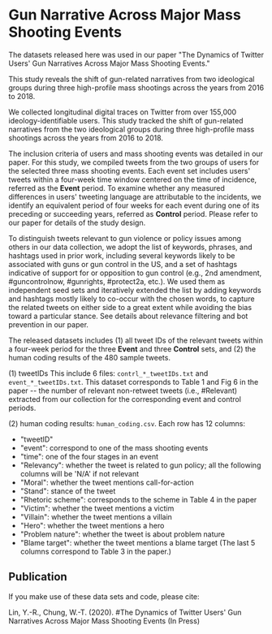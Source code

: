 # Gun Narrative Across Major Mass Shooting Events

The datasets released here was used in our paper "The Dynamics of Twitter Users' Gun Narratives Across Major Mass Shooting Events."

This study reveals the shift of gun-related narratives from two ideological groups during three high-profile mass shootings across the years from 2016 to 2018. 

We collected longitudinal digital traces on Twitter from over 155,000 ideology-identifiable users. This study tracked the shift of gun-related narratives from the two ideological groups during three high-profile mass shootings across the years from 2016 to 2018.

The inclusion criteria of users and mass shooting events was detailed in our paper. For this study, we compiled tweets from the two groups of users for the selected three mass shooting events. Each event set includes users' tweets within a four-week time window centered on the time of incidence, referred as the __Event__ period. To examine whether any measured differences in users' tweeting language are attributable to the incidents, we identify an equivalent period of four weeks for each event during one of its preceding or succeeding years, referred as __Control__ period. Please refer to our paper for details of the study design.

To distinguish tweets relevant to gun violence or policy issues among others in our data collection, we adopt the list of keywords, phrases, and hashtags used in prior work, including several keywords likely to be associated with guns or gun control in the US, and a set of hashtags indicative of support for or opposition to gun control (e.g., 2nd amendment, #guncontrolnow, #gunrights, #protect2a, etc.). We used them as independent seed sets and iteratively extended the list by adding keywords and hashtags mostly likely to co-occur with the chosen words, to capture the related tweets on either side to a great extent while avoiding the bias toward a particular stance. See details about relevance filtering and bot prevention in our paper.

The released datasets includes (1) all tweet IDs of the relevant tweets within a four-week period for the three __Event__ and three __Control__ sets, and (2) the human coding results of the 480 sample tweets. 

(1) tweetIDs
This include 6 files: ```contrl_*_tweetIDs.txt``` and ```event_*_tweetIDs.txt```.
This dataset corresponds to Table 1 and Fig 6 in the paper -- the number of relevant non-retweet tweets (i.e., #Relevant) extracted from our collection for the corresponding event and control periods.

(2) human coding results: ```human_coding.csv```.
Each row has 12 columns: 
* "tweetID"
* "event": correspond to one of the mass shooting events
* "time": one of the four stages in an event
* "Relevancy": whether the tweet is related to gun policy; all the following columns will be 'N/A' if not relevant
* "Moral": whether the tweet mentions call-for-action
* "Stand": stance of the tweet
* "Rhetoric scheme": corresponds to the scheme in Table 4 in the paper
* "Victim": whether the tweet mentions a victim 
* "Villain": whether the tweet mentions a villain
* "Hero": whether the tweet mentions a hero
* "Problem nature": whether the tweet is about problem nature 
* "Blame target": whether the tweet mentions a blame target 
(The last 5 columns correspond to Table 3 in the paper.)


## Publication
If you make use of these data sets and code, please cite:

Lin, Y.-R., Chung, W.-T. (2020). #The Dynamics of Twitter Users' Gun Narratives Across Major Mass Shooting Events (In Press) 
